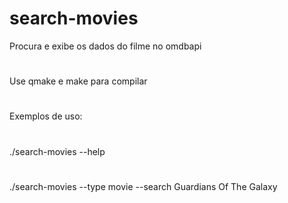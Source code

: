 # search-movies
Procura e exibe os dados do filme no omdbapi
# 
Use qmake e make para compilar
# 
Exemplos de uso:
#
./search-movies --help
# 
./search-movies --type movie --search Guardians Of The Galaxy
